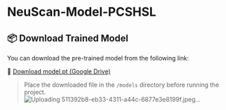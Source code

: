# NeuScan-Model-PCSHSL
## 📦 Download Trained Model

You can download the pre-trained model from the following link:

🔗 [Download model.pt (Google Drive)](https://drive.google.com/uc?id=1lrpGQZzrYTlymF1gRUQeUGfyHAC8n-yi)

> Place the downloaded file in the `/models` directory before running the project.
![Uploading 511392b8-eb33-4311-a44c-6877e3e8199f.jpeg…]()
